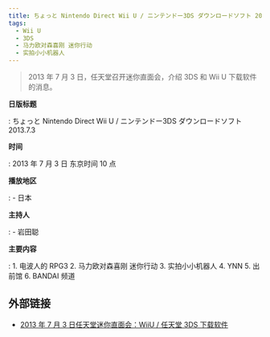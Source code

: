 ```yaml
---
title: ちょっと Nintendo Direct Wii U / ニンテンドー3DS ダウンロードソフト 2013.7.3
tags:
  - Wii U
  - 3DS
  - 马力欧对森喜刚 迷你行动
  - 实拍小小机器人
---
```


> 2013 年 7 月 3 日，任天堂召开迷你直面会，介绍 3DS 和 Wii U 下载软件的消息。

**日版标题**

:   ちょっと Nintendo Direct Wii U / ニンテンドー3DS ダウンロードソフト 2013.7.3

**时间**

:   2013 年 7 月 3 日 东京时间 10 点

**播放地区**

:   - 日本

**主持人**

:   - 岩田聪

**主要内容**

:   1. 电波人的 RPG3
    2. 马力欧对森喜刚 迷你行动
    3. 实拍小小机器人
    4. YNN
    5. 出前馆
    6. BANDAI 频道

## 外部链接

- [2013 年 7 月 3 日任天堂迷你直面会：WiiU / 任天堂 3DS 下载软件](https://www.bilibili.com/video/BV1aK4y1b7Pa/)
